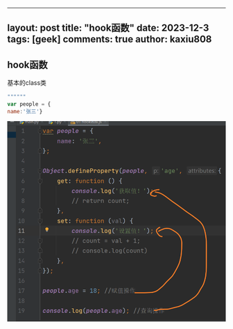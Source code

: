 
---
layout: post
title: "hook函数"
date:   2023-12-3
tags: [geek]
comments: true
author: kaxiu808  
---
## hook函数
基本的class类

```js
""""""
var people = {
name:'张三'}

```

![输入图片说明](/imgs/2023-12-03/Re0eajGjW5vv0OWN.png)
<!--stackedit_data:
eyJoaXN0b3J5IjpbNDA1NzczMTRdfQ==
-->
